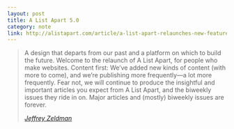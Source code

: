 ```yaml
---
layout: post
title: A List Apart 5.0
category: note
link: http://alistapart.com/article/a-list-apart-relaunches-new-features-new-design
---
```


<div class=txt>
  <blockquote>
    <p>A design that departs from our past and a platform on which to build the future. Welcome to the relaunch of A List Apart, for people who make websites. Content first: We’ve added new kinds of content (with more to come), and we’re publishing more frequently—a lot more frequently. Fear not, we will continue to produce the insightful and important articles you expect from A List Apart, and the biweekly issues they ride in on. Major articles and (mostly) biweekly issues are forever.</p>
    <footer>
      <cite><a href="{{ page.link }}">Jeffrey Zeldman</a></cite>
    </footer>
  </blockquote>
</div>
